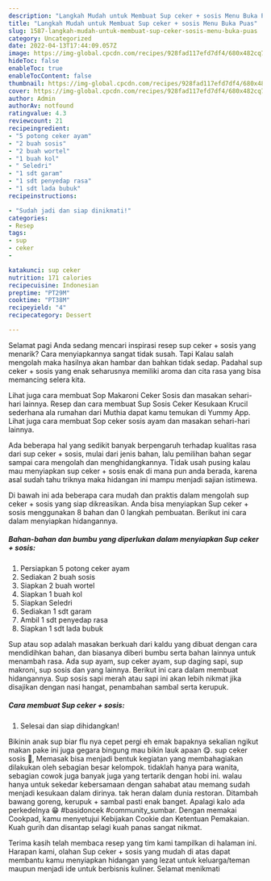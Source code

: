 ```yaml
---
description: "Langkah Mudah untuk Membuat Sup ceker + sosis Menu Buka Puas"
title: "Langkah Mudah untuk Membuat Sup ceker + sosis Menu Buka Puas"
slug: 1587-langkah-mudah-untuk-membuat-sup-ceker-sosis-menu-buka-puas
category: Uncategorized
date: 2022-04-13T17:44:09.057Z
image: https://img-global.cpcdn.com/recipes/928fad117efd7df4/680x482cq70/sup-ceker-sosis-foto-resep-utama.jpg
hideToc: false
enableToc: true
enableTocContent: false
thumbnail: https://img-global.cpcdn.com/recipes/928fad117efd7df4/680x482cq70/sup-ceker-sosis-foto-resep-utama.jpg
cover: https://img-global.cpcdn.com/recipes/928fad117efd7df4/680x482cq70/sup-ceker-sosis-foto-resep-utama.jpg
author: Admin
authorAv: notfound
ratingvalue: 4.3
reviewcount: 21
recipeingredient:
- "5 potong ceker ayam"
- "2 buah sosis"
- "2 buah wortel"
- "1 buah kol"
- " Seledri"
- "1 sdt garam"
- "1 sdt penyedap rasa"
- "1 sdt lada bubuk"
recipeinstructions:

- "Sudah jadi dan siap dinikmati!"
categories:
- Resep
tags:
- sup
- ceker
- 

katakunci: sup ceker  
nutrition: 171 calories
recipecuisine: Indonesian
preptime: "PT29M"
cooktime: "PT38M"
recipeyield: "4"
recipecategory: Dessert

---
```



Selamat pagi Anda sedang mencari inspirasi resep sup ceker + sosis yang menarik? Cara menyiapkannya sangat tidak susah. Tapi Kalau salah mengolah maka hasilnya akan hambar dan bahkan tidak sedap. Padahal sup ceker + sosis yang enak seharusnya memiliki aroma dan cita rasa yang bisa memancing selera kita.


Lihat juga cara membuat Sop Makaroni Ceker Sosis dan masakan sehari-hari lainnya. Resep dan cara membuat Sup Sosis Ceker Kesukaan Krucil sederhana ala rumahan dari Muthia dapat kamu temukan di Yummy App. Lihat juga cara membuat Sop ceker sosis ayam dan masakan sehari-hari lainnya.

Ada beberapa hal yang sedikit banyak berpengaruh terhadap kualitas rasa dari sup ceker + sosis, mulai dari jenis bahan, lalu pemilihan bahan segar sampai cara mengolah dan menghidangkannya. Tidak usah pusing kalau mau menyiapkan sup ceker + sosis enak di mana pun anda berada, karena asal sudah tahu triknya maka hidangan ini mampu menjadi sajian istimewa.


Di bawah ini ada beberapa cara mudah dan praktis dalam mengolah sup ceker + sosis yang siap dikreasikan. Anda bisa menyiapkan Sup ceker + sosis menggunakan 8 bahan dan 0 langkah pembuatan. Berikut ini cara dalam menyiapkan hidangannya.

<!--inarticleads1-->

##### Bahan-bahan dan bumbu yang diperlukan dalam menyiapkan Sup ceker + sosis:

1. Persiapkan 5 potong ceker ayam
1. Sediakan 2 buah sosis
1. Siapkan 2 buah wortel
1. Siapkan 1 buah kol
1. Siapkan  Seledri
1. Sediakan 1 sdt garam
1. Ambil 1 sdt penyedap rasa
1. Siapkan 1 sdt lada bubuk


Sup atau sop adalah masakan berkuah dari kaldu yang dibuat dengan cara mendidihkan bahan, dan biasanya diberi bumbu serta bahan lainnya untuk menambah rasa. Ada sup ayam, sup ceker ayam, sup daging sapi, sup makroni, sup sosis dan yang lainnya. Berikut ini cara dalam membuat hidangannya. Sup sosis sapi merah atau sapi ini akan lebih nikmat jika disajikan dengan nasi hangat, penambahan sambal serta kerupuk. 

<!--inarticleads2-->

##### Cara membuat Sup ceker + sosis:


1. Selesai dan siap dihidangkan!

Bikinin anak sup biar flu nya cepet pergi eh emak bapaknya sekalian ngikut makan pake ini juga gegara bingung mau bikin lauk apaan 😋. sup ceker sosis 🤗, Memasak bisa menjadi bentuk kegiatan yang membahagiakan dilakukan oleh sebagian besar kelompok. tidaklah hanya para wanita, sebagian cowok juga banyak juga yang tertarik dengan hobi ini. walau hanya untuk sekedar kebersamaan dengan sahabat atau memang sudah menjadi kesukaan dalam dirinya. tak heran dalam dunia restoran. Ditambah bawang goreng, kerupuk + sambal pasti enak banget. Apalagi kalo ada perkedelnya 😁 #basidoncek #community_sumbar. Dengan memakai Cookpad, kamu menyetujui Kebijakan Cookie dan Ketentuan Pemakaian. Kuah gurih dan disantap selagi kuah panas sangat nikmat. 

Terima kasih telah membaca resep yang tim kami tampilkan di halaman ini. Harapan kami, olahan Sup ceker + sosis yang mudah di atas dapat membantu kamu menyiapkan hidangan yang lezat untuk keluarga/teman maupun menjadi ide untuk berbisnis kuliner. Selamat menikmati
